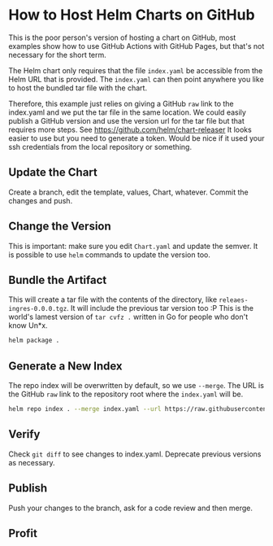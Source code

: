 # How to Host Helm Charts on GitHub
This is the poor person's version of hosting a chart on GitHub, most examples show how to use GitHub Actions with GitHub Pages, but that's not necessary for the short term.

The Helm chart only requires that the file `index.yaml` be accessible from the Helm URL that is provided. The `index.yaml` can then point anywhere you like to host the bundled tar file with the chart.

Therefore, this example just relies on giving a GitHub `raw` link to the index.yaml and we put the tar file in the same location. We could easily publish a GitHub version and use the version url for the tar file but that requires more steps. See https://github.com/helm/chart-releaser It looks easier to use but you need to generate a token. Would be nice if it used your ssh credentials from the local repository or something.

## Update the Chart
Create a branch, edit the template, values, Chart, whatever. Commit the changes and push.

## Change the Version
This is important: make sure you edit `Chart.yaml` and update the semver. It is possible to use `helm` commands to update the version too.

## Bundle the Artifact
This will create a tar file with the contents of the directory, like `releaes-ingres-0.0.0.tgz`. It will include the previous tar version too :P This is the world's lamest version of `tar cvfz .` written in Go for people who don't know Un\*x.

```bash
helm package .
```

## Generate a New Index
The repo index will be overwritten by default, so we use `--merge`. The URL is the GitHub `raw` link to the repository root where the `index.yaml` will be.

```bash
helm repo index . --merge index.yaml --url https://raw.githubusercontent.com/releasehub-com/helm-ingress/
```

## Verify
Check `git diff` to see changes to index.yaml. Deprecate previous versions as necessary.

## Publish
Push your changes to the branch, ask for a code review and then merge.

## Profit
